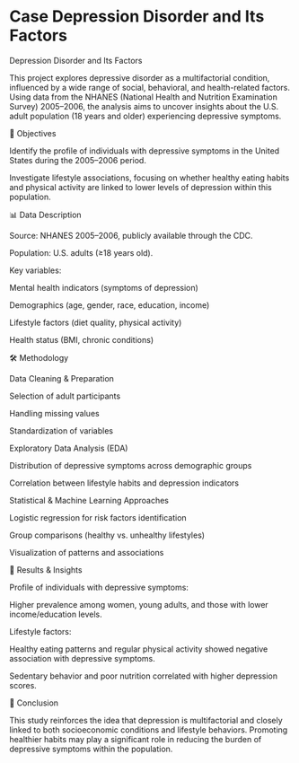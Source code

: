 # Case Depression Disorder and Its Factors
Depression Disorder and Its Factors

This project explores depressive disorder as a multifactorial condition, influenced by a wide range of social, behavioral, and health-related factors. Using data from the NHANES (National Health and Nutrition Examination Survey) 2005–2006, the analysis aims to uncover insights about the U.S. adult population (18 years and older) experiencing depressive symptoms.

🎯 Objectives

Identify the profile of individuals with depressive symptoms in the United States during the 2005–2006 period.

Investigate lifestyle associations, focusing on whether healthy eating habits and physical activity are linked to lower levels of depression within this population.

📊 Data Description

Source: NHANES 2005–2006, publicly available through the CDC.

Population: U.S. adults (≥18 years old).

Key variables:

Mental health indicators (symptoms of depression)

Demographics (age, gender, race, education, income)

Lifestyle factors (diet quality, physical activity)

Health status (BMI, chronic conditions)

🛠️ Methodology

Data Cleaning & Preparation

Selection of adult participants

Handling missing values

Standardization of variables

Exploratory Data Analysis (EDA)

Distribution of depressive symptoms across demographic groups

Correlation between lifestyle habits and depression indicators

Statistical & Machine Learning Approaches

Logistic regression for risk factors identification

Group comparisons (healthy vs. unhealthy lifestyles)

Visualization of patterns and associations

🔎 Results & Insights

Profile of individuals with depressive symptoms:

Higher prevalence among women, young adults, and those with lower income/education levels.

Lifestyle factors:

Healthy eating patterns and regular physical activity showed negative association with depressive symptoms.

Sedentary behavior and poor nutrition correlated with higher depression scores.

📌 Conclusion

This study reinforces the idea that depression is multifactorial and closely linked to both socioeconomic conditions and lifestyle behaviors. Promoting healthier habits may play a significant role in reducing the burden of depressive symptoms within the population.
